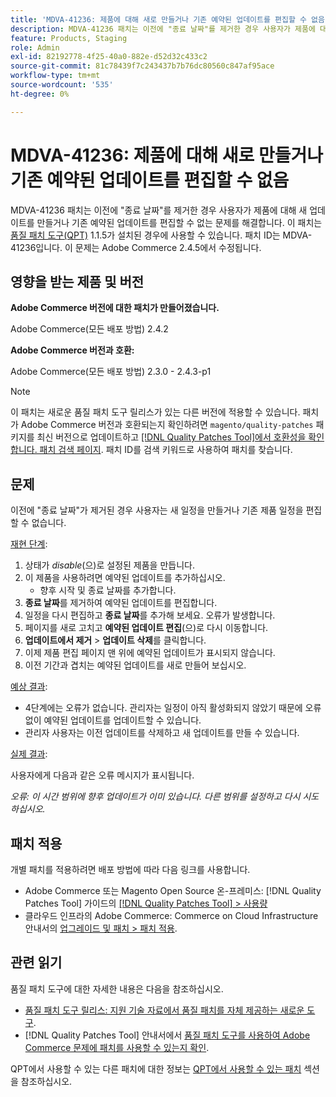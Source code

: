 ```yaml
---
title: 'MDVA-41236: 제품에 대해 새로 만들거나 기존 예약된 업데이트를 편집할 수 없음'
description: MDVA-41236 패치는 이전에 "종료 날짜"를 제거한 경우 사용자가 제품에 대해 새 업데이트를 만들거나 기존 예약된 업데이트를 편집할 수 없는 문제를 해결합니다. 이 패치는 [Quality Patches Tool (QPT)](https://experienceleague.adobe.com/en/docs/commerce-knowledge-base/kb/announcements/commerce-announcements/magento-quality-patches-released-new-tool-to-self-serve-quality-patches) 1.1.5가 설치된 경우 사용할 수 있습니다. 패치 ID는 MDVA-41236입니다. 이 문제는 Adobe Commerce 2.4.5에서 수정됩니다.
feature: Products, Staging
role: Admin
exl-id: 82192778-4f25-40a0-882e-d52d32c433c2
source-git-commit: 81c78439f7c243437b7b76dc80560c847af95ace
workflow-type: tm+mt
source-wordcount: '535'
ht-degree: 0%

---
```


# MDVA-41236: 제품에 대해 새로 만들거나 기존 예약된 업데이트를 편집할 수 없음

MDVA-41236 패치는 이전에 &quot;종료 날짜&quot;를 제거한 경우 사용자가 제품에 대해 새 업데이트를 만들거나 기존 예약된 업데이트를 편집할 수 없는 문제를 해결합니다. 이 패치는 [품질 패치 도구(QPT)](https://experienceleague.adobe.com/en/docs/commerce-knowledge-base/kb/announcements/commerce-announcements/magento-quality-patches-released-new-tool-to-self-serve-quality-patches) 1.1.5가 설치된 경우에 사용할 수 있습니다. 패치 ID는 MDVA-41236입니다. 이 문제는 Adobe Commerce 2.4.5에서 수정됩니다.

## 영향을 받는 제품 및 버전

**Adobe Commerce 버전에 대한 패치가 만들어졌습니다.**

Adobe Commerce(모든 배포 방법) 2.4.2

**Adobe Commerce 버전과 호환:**

Adobe Commerce(모든 배포 방법) 2.3.0 - 2.4.3-p1

>[!NOTE]
>
>이 패치는 새로운 품질 패치 도구 릴리스가 있는 다른 버전에 적용할 수 있습니다. 패치가 Adobe Commerce 버전과 호환되는지 확인하려면 `magento/quality-patches` 패키지를 최신 버전으로 업데이트하고 [[!DNL Quality Patches Tool]에서 호환성을 확인합니다. 패치 검색 페이지](https://experienceleague.adobe.com/en/docs/commerce-knowledge-base/kb/announcements/commerce-announcements/magento-quality-patches-released-new-tool-to-self-serve-quality-patches). 패치 ID를 검색 키워드로 사용하여 패치를 찾습니다.

## 문제

이전에 &quot;종료 날짜&quot;가 제거된 경우 사용자는 새 일정을 만들거나 기존 제품 일정을 편집할 수 없습니다.

<u>재현 단계</u>:

1. 상태가 *disable*(으)로 설정된 제품을 만듭니다.
1. 이 제품을 사용하려면 예약된 업데이트를 추가하십시오.
   * 향후 시작 및 종료 날짜를 추가합니다.
1. **종료 날짜**&#x200B;를 제거하여 예약된 업데이트를 편집합니다.
1. 일정을 다시 편집하고 **종료 날짜**&#x200B;를 추가해 보세요. 오류가 발생합니다.
1. 페이지를 새로 고치고 **예약된 업데이트 편집**(으)로 다시 이동합니다.
1. **업데이트에서 제거** > **업데이트 삭제**&#x200B;를 클릭합니다.
1. 이제 제품 편집 페이지 맨 위에 예약된 업데이트가 표시되지 않습니다.
1. 이전 기간과 겹치는 예약된 업데이트를 새로 만들어 보십시오.

<u>예상 결과</u>:

* 4단계에는 오류가 없습니다. 관리자는 일정이 아직 활성화되지 않았기 때문에 오류 없이 예약된 업데이트를 업데이트할 수 있습니다.
* 관리자 사용자는 이전 업데이트를 삭제하고 새 업데이트를 만들 수 있습니다.

<u>실제 결과</u>:

사용자에게 다음과 같은 오류 메시지가 표시됩니다.

*오류: 이 시간 범위에 향후 업데이트가 이미 있습니다. 다른 범위를 설정하고 다시 시도하십시오.*


## 패치 적용

개별 패치를 적용하려면 배포 방법에 따라 다음 링크를 사용합니다.

* Adobe Commerce 또는 Magento Open Source 온-프레미스: [!DNL Quality Patches Tool] 가이드의 [[!DNL Quality Patches Tool] > 사용량](/help/tools/quality-patches-tool/usage.md)
* 클라우드 인프라의 Adobe Commerce: Commerce on Cloud Infrastructure 안내서의 [업그레이드 및 패치 > 패치 적용](https://experienceleague.adobe.com/docs/commerce-cloud-service/user-guide/develop/upgrade/apply-patches.html).

## 관련 읽기

품질 패치 도구에 대한 자세한 내용은 다음을 참조하십시오.

* [품질 패치 도구 릴리스: 지원 기술 자료에서 품질 패치를 자체 제공하는 새로운 도구](https://experienceleague.adobe.com/en/docs/commerce-knowledge-base/kb/announcements/commerce-announcements/magento-quality-patches-released-new-tool-to-self-serve-quality-patches).
* [!DNL Quality Patches Tool] 안내서에서 [품질 패치 도구를 사용하여 Adobe Commerce 문제에 패치를 사용할 수 있는지 확인](/help/tools/quality-patches-tool/patches-available-in-qpt/check-patch-for-magento-issue-with-magento-quality-patches.md).

QPT에서 사용할 수 있는 다른 패치에 대한 정보는 [QPT에서 사용할 수 있는 패치](https://experienceleague.adobe.com/tools/commerce-quality-patches/index.html) 섹션을 참조하십시오.
